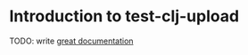 # Introduction to test-clj-upload

TODO: write [great documentation](http://jacobian.org/writing/what-to-write/)
